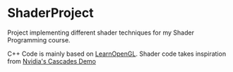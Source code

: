 # ShaderProject
Project implementing different shader techniques for my Shader Programming course.

C++ Code is mainly based on [LearnOpenGL](https://learnopengl.com/Getting-started/Shaders).
Shader code takes inspiration from [Nvidia's Cascades Demo](http://www.geisswerks.com/about_cascades.html)
